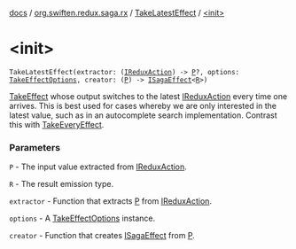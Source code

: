 [docs](../../index.md) / [org.swiften.redux.saga.rx](../index.md) / [TakeLatestEffect](index.md) / [&lt;init&gt;](./-init-.md)

# &lt;init&gt;

`TakeLatestEffect(extractor: (`[`IReduxAction`](../../org.swiften.redux.core/-i-redux-action.md)`) -> `[`P`](index.md#P)`?, options: `[`TakeEffectOptions`](../-take-effect-options/index.md)`, creator: (`[`P`](index.md#P)`) -> `[`ISagaEffect`](../../org.swiften.redux.saga.common/-i-saga-effect.md)`<`[`R`](index.md#R)`>)`

[TakeEffect](../-take-effect/index.md) whose output switches to the latest [IReduxAction](../../org.swiften.redux.core/-i-redux-action.md) every time one arrives. This is
best used for cases whereby we are only interested in the latest value, such as in an
autocomplete search implementation. Contrast this with [TakeEveryEffect](../-take-every-effect/index.md).

### Parameters

`P` - The input value extracted from [IReduxAction](../../org.swiften.redux.core/-i-redux-action.md).

`R` - The result emission type.

`extractor` - Function that extracts [P](index.md#P) from [IReduxAction](../../org.swiften.redux.core/-i-redux-action.md).

`options` - A [TakeEffectOptions](../-take-effect-options/index.md) instance.

`creator` - Function that creates [ISagaEffect](../../org.swiften.redux.saga.common/-i-saga-effect.md) from [P](index.md#P).